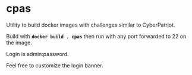 # cpas

Utility to build docker images with challenges similar to CyberPatriot.

Build with **`docker build . cpas`** then run with any port forwarded to 22 on the image.

Login is admin:password.

Feel free to customize the login banner.
